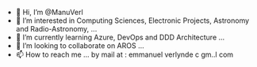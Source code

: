- 👋 Hi, I’m @ManuVerl
- 👀 I’m interested in Computing Sciences, Electronic Projects, Astronomy and Radio-Astronomy, ...
- 🌱 I’m currently learning Azure, DevOps and DDD Architecture ...
- 💞️ I’m looking to collaborate on AROS ...
- 📫 How to reach me ... by mail at : emmanuel verlynde c gm..l com

<!---
ManuVerl/ManuVerl is a ✨ special ✨ repository because its `README.md` (this file) appears on your GitHub profile.
You can click the Preview link to take a look at your changes.
--->
